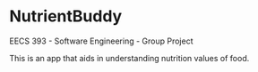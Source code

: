 # NutrientBuddy
EECS 393 - Software Engineering - Group Project

This is an app that aids in understanding nutrition values of food.
